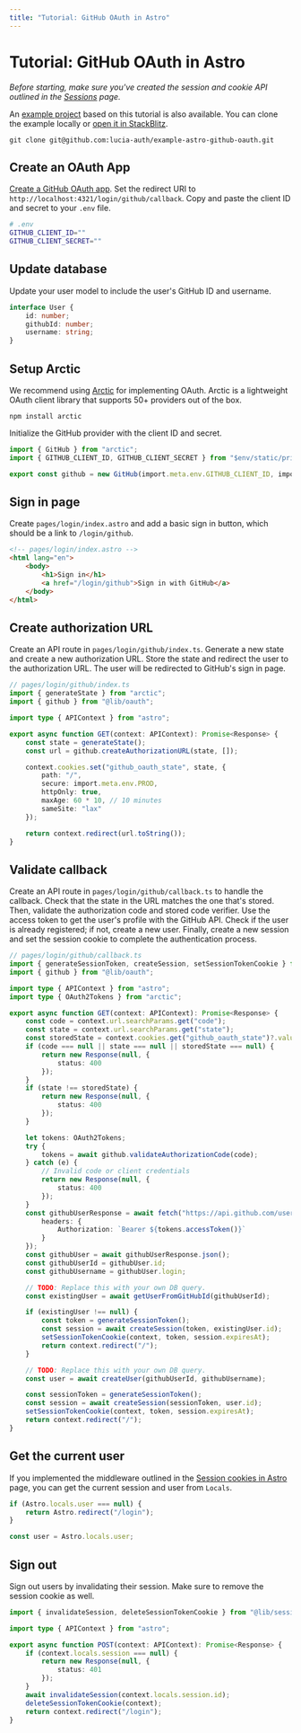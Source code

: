 ```yaml
---
title: "Tutorial: GitHub OAuth in Astro"
---
```


# Tutorial: GitHub OAuth in Astro

_Before starting, make sure you've created the session and cookie API outlined in the [Sessions](/sessions/overview) page._

An [example project](https://github.com/lucia-auth/example-astro-github-oauth) based on this tutorial is also available. You can clone the example locally or [open it in StackBlitz](https://stackblitz.com/github/lucia-auth/example-astro-github-oauth).

```
git clone git@github.com:lucia-auth/example-astro-github-oauth.git
```

## Create an OAuth App

[Create a GitHub OAuth app](https://docs.github.com/en/apps/oauth-apps/building-oauth-apps/creating-an-oauth-app). Set the redirect URI to `http://localhost:4321/login/github/callback`. Copy and paste the client ID and secret to your `.env` file.

```bash
# .env
GITHUB_CLIENT_ID=""
GITHUB_CLIENT_SECRET=""
```

## Update database

Update your user model to include the user's GitHub ID and username.

```ts
interface User {
	id: number;
	githubId: number;
	username: string;
}
```

## Setup Arctic

We recommend using [Arctic](https://arcticjs.dev) for implementing OAuth. Arctic is a lightweight OAuth client library that supports 50+ providers out of the box.

```
npm install arctic
```

Initialize the GitHub provider with the client ID and secret.

```ts
import { GitHub } from "arctic";
import { GITHUB_CLIENT_ID, GITHUB_CLIENT_SECRET } from "$env/static/private";

export const github = new GitHub(import.meta.env.GITHUB_CLIENT_ID, import.meta.env.GITHUB_CLIENT_SECRET, null);
```

## Sign in page

Create `pages/login/index.astro` and add a basic sign in button, which should be a link to `/login/github`.

```html
<!-- pages/login/index.astro -->
<html lang="en">
	<body>
		<h1>Sign in</h1>
		<a href="/login/github">Sign in with GitHub</a>
	</body>
</html>
```

## Create authorization URL

Create an API route in `pages/login/github/index.ts`. Generate a new state and create a new authorization URL. Store the state and redirect the user to the authorization URL. The user will be redirected to GitHub's sign in page.

```ts
// pages/login/github/index.ts
import { generateState } from "arctic";
import { github } from "@lib/oauth";

import type { APIContext } from "astro";

export async function GET(context: APIContext): Promise<Response> {
	const state = generateState();
	const url = github.createAuthorizationURL(state, []);

	context.cookies.set("github_oauth_state", state, {
		path: "/",
		secure: import.meta.env.PROD,
		httpOnly: true,
		maxAge: 60 * 10, // 10 minutes
		sameSite: "lax"
	});

	return context.redirect(url.toString());
}
```

## Validate callback

Create an API route in `pages/login/github/callback.ts` to handle the callback. Check that the state in the URL matches the one that's stored. Then, validate the authorization code and stored code verifier. Use the access token to get the user's profile with the GitHub API. Check if the user is already registered; if not, create a new user. Finally, create a new session and set the session cookie to complete the authentication process.

```ts
// pages/login/github/callback.ts
import { generateSessionToken, createSession, setSessionTokenCookie } from "@lib/session";
import { github } from "@lib/oauth";

import type { APIContext } from "astro";
import type { OAuth2Tokens } from "arctic";

export async function GET(context: APIContext): Promise<Response> {
	const code = context.url.searchParams.get("code");
	const state = context.url.searchParams.get("state");
	const storedState = context.cookies.get("github_oauth_state")?.value ?? null;
	if (code === null || state === null || storedState === null) {
		return new Response(null, {
			status: 400
		});
	}
	if (state !== storedState) {
		return new Response(null, {
			status: 400
		});
	}

	let tokens: OAuth2Tokens;
	try {
		tokens = await github.validateAuthorizationCode(code);
	} catch (e) {
		// Invalid code or client credentials
		return new Response(null, {
			status: 400
		});
	}
	const githubUserResponse = await fetch("https://api.github.com/user", {
		headers: {
			Authorization: `Bearer ${tokens.accessToken()}`
		}
	});
	const githubUser = await githubUserResponse.json();
	const githubUserId = githubUser.id;
	const githubUsername = githubUser.login;

	// TODO: Replace this with your own DB query.
	const existingUser = await getUserFromGitHubId(githubUserId);

	if (existingUser !== null) {
		const token = generateSessionToken();
		const session = await createSession(token, existingUser.id);
		setSessionTokenCookie(context, token, session.expiresAt);
		return context.redirect("/");
	}

	// TODO: Replace this with your own DB query.
	const user = await createUser(githubUserId, githubUsername);

	const sessionToken = generateSessionToken();
	const session = await createSession(sessionToken, user.id);
	setSessionTokenCookie(context, token, session.expiresAt);
	return context.redirect("/");
}
```

## Get the current user

If you implemented the middleware outlined in the [Session cookies in Astro](/sessions/cookies/astro) page, you can get the current session and user from `Locals`.

```ts
if (Astro.locals.user === null) {
	return Astro.redirect("/login");
}

const user = Astro.locals.user;
```

## Sign out

Sign out users by invalidating their session. Make sure to remove the session cookie as well.

```ts
import { invalidateSession, deleteSessionTokenCookie } from "@lib/session";

import type { APIContext } from "astro";

export async function POST(context: APIContext): Promise<Response> {
	if (context.locals.session === null) {
		return new Response(null, {
			status: 401
		});
	}
	await invalidateSession(context.locals.session.id);
	deleteSessionTokenCookie(context);
	return context.redirect("/login");
}
```
